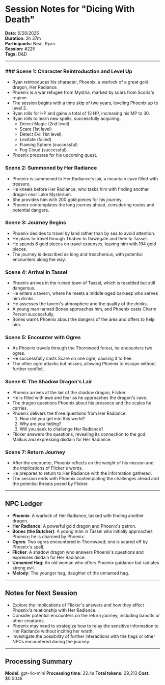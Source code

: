# Session Notes for "Dicing With Death"

**Date:** 6/26/2025  
**Duration:** 2h 37m  
**Participants:** Neal, Ryan  
**Session:** #225  
**Tags:** D&D

---

### ### Scene 1: Character Reintroduction and Level Up
- Ryan reintroduces his character, Phoenix, a warlock of a great gold dragon, Her Radiance.
- Phoenix is a war refugee from Mystria, marked by scars from Scoria's regime.
- The session begins with a time skip of two years, leveling Phoenix up to level 3.
- Ryan rolls for HP and gains a total of 13 HP, increasing his MP to 30.
- Ryan rolls to learn new spells, successfully acquiring:
  - Detect Magic (2nd level)
  - Scare (1st level)
  - Detect Evil (1st level)
  - Levitate (failed)
  - Flaming Sphere (successful)
  - Fog Cloud (successful)
- Phoenix prepares for his upcoming quest.

### Scene 2: Summoned by Her Radiance
- Phoenix is summoned to Her Radiance's lair, a mountain cave filled with treasure.
- He kneels before Her Radiance, who tasks him with finding another dragon near Lake Mysterium.
- She provides him with 200 gold pieces for his journey.
- Phoenix contemplates the long journey ahead, considering routes and potential dangers.

### Scene 3: Journey Begins
- Phoenix decides to travel by land rather than by sea to avoid attention.
- He plans to travel through Thaben to Dawngate and then to Tassel.
- He spends 6 gold pieces on travel expenses, leaving him with 194 gold pieces.
- The journey is described as long and treacherous, with potential encounters along the way.

### Scene 4: Arrival in Tassel
- Phoenix arrives in the ruined town of Tassel, which is resettled but still dangerous.
- He enters a tavern, where he meets a middle-aged barkeep who serves him drinks.
- He assesses the tavern's atmosphere and the quality of the drinks.
- A young man named Bones approaches him, and Phoenix casts Charm Person successfully.
- Bones warns Phoenix about the dangers of the area and offers to help him.

### Scene 5: Encounter with Ogres
- As Phoenix travels through the Thornwood forest, he encounters two ogres.
- He successfully casts Scare on one ogre, causing it to flee.
- The other ogre attacks but misses, allowing Phoenix to escape without further conflict.

### Scene 6: The Shadow Dragon's Lair
- Phoenix arrives at the lair of the shadow dragon, Flicker.
- He is filled with awe and fear as he approaches the dragon's cave.
- The dragon questions Phoenix about his presence and the scales he carries.
- Phoenix delivers the three questions from Her Radiance:
  1. How did you get into this world?
  2. Why are you hiding?
  3. Will you seek to challenge Her Radiance?
- Flicker answers the questions, revealing its connection to the god Malkus and expressing disdain for Her Radiance.

### Scene 7: Return Journey
- After the encounter, Phoenix reflects on the weight of his mission and the implications of Flicker's words.
- He prepares to return to Her Radiance with the information gathered.
- The session ends with Phoenix contemplating the challenges ahead and the potential threats posed by Flicker.

---

## NPC Ledger
- **Phoenix**: A warlock of Her Radiance, tasked with finding another dragon.
- **Her Radiance**: A powerful gold dragon and Phoenix's patron.
- **Bones (the Butcher)**: A young man in Tassel who initially approaches Phoenix; he is charmed by Phoenix.
- **Ogres**: Two ogres encountered in Thornwood; one is scared off by Phoenix's spell.
- **Flicker**: A shadow dragon who answers Phoenix's questions and expresses disdain for Her Radiance.
- **Unnamed Hag**: An old woman who offers Phoenix guidance but radiates strong evil.
- **Melody**: The younger hag, daughter of the unnamed hag.

---

## Notes for Next Session
- Explore the implications of Flicker's answers and how they affect Phoenix's relationship with Her Radiance.
- Consider potential encounters on the return journey, including bandits or other creatures.
- Phoenix may need to strategize how to relay the sensitive information to Her Radiance without inciting her wrath.
- Investigate the possibility of further interactions with the hags or other NPCs encountered during the journey.

---
## Processing Summary
**Model:** gpt-4o-mini
**Processing time:** 22.4s
**Total tokens:** 29,213
**Cost:** $0.0048